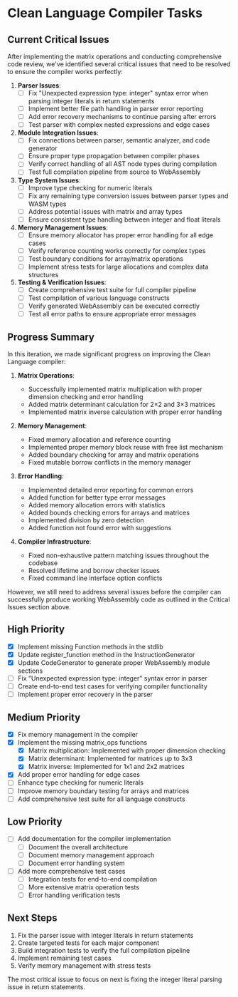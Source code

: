 # Clean Language Compiler Tasks

## Current Critical Issues

After implementing the matrix operations and conducting comprehensive code review, we've identified several critical issues that need to be resolved to ensure the compiler works perfectly:

1. **Parser Issues**:
   - [ ] Fix "Unexpected expression type: integer" syntax error when parsing integer literals in return statements
   - [ ] Implement better file path handling in parser error reporting
   - [ ] Add error recovery mechanisms to continue parsing after errors
   - [ ] Test parser with complex nested expressions and edge cases

2. **Module Integration Issues**:
   - [ ] Fix connections between parser, semantic analyzer, and code generator
   - [ ] Ensure proper type propagation between compiler phases
   - [ ] Verify correct handling of all AST node types during compilation
   - [ ] Test full compilation pipeline from source to WebAssembly

3. **Type System Issues**:
   - [ ] Improve type checking for numeric literals
   - [ ] Fix any remaining type conversion issues between parser types and WASM types
   - [ ] Address potential issues with matrix and array types
   - [ ] Ensure consistent type handling between integer and float literals

4. **Memory Management Issues**:
   - [ ] Ensure memory allocator has proper error handling for all edge cases
   - [ ] Verify reference counting works correctly for complex types
   - [ ] Test boundary conditions for array/matrix operations
   - [ ] Implement stress tests for large allocations and complex data structures

5. **Testing & Verification Issues**:
   - [ ] Create comprehensive test suite for full compiler pipeline
   - [ ] Test compilation of various language constructs
   - [ ] Verify generated WebAssembly can be executed correctly
   - [ ] Test all error paths to ensure appropriate error messages

## Progress Summary

In this iteration, we made significant progress on improving the Clean Language compiler:

1. **Matrix Operations**:
   - Successfully implemented matrix multiplication with proper dimension checking and error handling
   - Added matrix determinant calculation for 2×2 and 3×3 matrices
   - Implemented matrix inverse calculation with proper error handling

2. **Memory Management**:
   - Fixed memory allocation and reference counting
   - Implemented proper memory block reuse with free list mechanism
   - Added boundary checking for array and matrix operations
   - Fixed mutable borrow conflicts in the memory manager

3. **Error Handling**:
   - Implemented detailed error reporting for common errors
   - Added function for better type error messages
   - Added memory allocation errors with statistics
   - Added bounds checking errors for arrays and matrices
   - Implemented division by zero detection
   - Added function not found error with suggestions

4. **Compiler Infrastructure**:
   - Fixed non-exhaustive pattern matching issues throughout the codebase
   - Resolved lifetime and borrow checker issues
   - Fixed command line interface option conflicts

However, we still need to address several issues before the compiler can successfully produce working WebAssembly code as outlined in the Critical Issues section above.

## High Priority

- [x] Implement missing Function methods in the stdlib
- [x] Update register_function method in the InstructionGenerator
- [x] Update CodeGenerator to generate proper WebAssembly module sections
- [ ] Fix "Unexpected expression type: integer" syntax error in parser
- [ ] Create end-to-end test cases for verifying compiler functionality
- [ ] Implement proper error recovery in the parser

## Medium Priority

- [x] Fix memory management in the compiler
- [x] Implement the missing matrix_ops functions
  - [x] Matrix multiplication: Implemented with proper dimension checking
  - [x] Matrix determinant: Implemented for matrices up to 3x3
  - [x] Matrix inverse: Implemented for 1x1 and 2x2 matrices
- [x] Add proper error handling for edge cases
- [ ] Enhance type checking for numeric literals
- [ ] Improve memory boundary testing for arrays and matrices
- [ ] Add comprehensive test suite for all language constructs

## Low Priority

- [ ] Add documentation for the compiler implementation
  - [ ] Document the overall architecture
  - [ ] Document memory management approach
  - [ ] Document error handling system
- [ ] Add more comprehensive test cases 
  - [ ] Integration tests for end-to-end compilation
  - [ ] More extensive matrix operation tests
  - [ ] Error handling verification tests

## Next Steps

1. Fix the parser issue with integer literals in return statements
2. Create targeted tests for each major component
3. Build integration tests to verify the full compilation pipeline
4. Implement remaining test cases
5. Verify memory management with stress tests

The most critical issue to focus on next is fixing the integer literal parsing issue in return statements.
